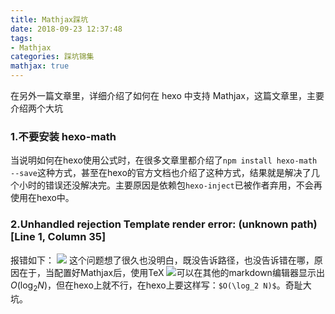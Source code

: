 ```yaml
---
title: Mathjax踩坑
date: 2018-09-23 12:37:48
tags:
- Mathjax
categories: 踩坑锦集
mathjax: true
---
```

在另外一篇文章里，详细介绍了如何在 hexo 中支持 Mathjax，这篇文章里，主要介绍两个大坑
 ###  1.不要安装 hexo-math
 当说明如何在hexo使用公式时，在很多文章里都介绍了`npm install hexo-math --save`这种方式，甚至在hexo的官方文档也介绍了这种方式，结果就是解决了几个小时的错误还没解决完。主要原因是依赖包`hexo-inject`已被作者弃用，不会再使用在hexo中。
 ### 2.Unhandled rejection Template render error: (unknown path) [Line 1, Column 35]
 报错如下：
 ![](http://pexakj5n1.bkt.clouddn.com/18-9-23/7323949.jpg)
 这个问题想了很久也没明白，既没告诉路径，也没告诉错在哪，原因在于，当配置好Mathjax后，使用TeX ![](http://pexakj5n1.bkt.clouddn.com/18-9-23/13625794.jpg)可以在其他的markdown编辑器显示出$O(\log_2 N)$，但在hexo上就不行，在hexo上要这样写：`$O(\log_2 N)$`。奇耻大坑。
